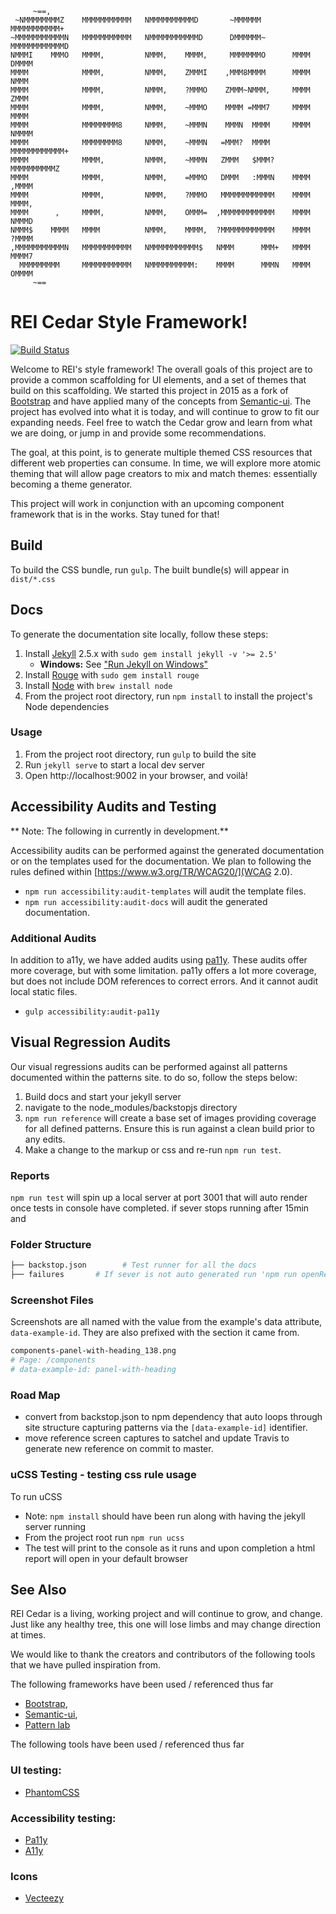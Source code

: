          ~==,
     ~NMMMMMMMMZ    MMMMMMMMMMM   NMMMMMMMMMMD       ~MMMMMM       MMMMMMMMMMM+
    ~MMMMMMMMMMMN   MMMMMMMMMMM   NMMMMMMMMMMMD      DMMMMMM~      MMMMMMMMMMMMD
    NMMMI    MMMO   MMMM,         NMMM,    MMMM,     MMMMMMMO      MMMM    DMMMM
    MMMM            MMMM,         NMMM,    ZMMMI    ,MMM8MMMM      MMMM     NMMM
    MMMM            MMMM,         NMMM,    ?MMMO    ZMMM~NMMM,     MMMM     ZMMM
    MMMM            MMMM,         NMMM,    ~MMMO    MMMM =MMM7     MMMM     MMMM
    MMMM            MMMMMMMM8     NMMM,    ~MMMN    MMMN  MMMM     MMMM    NMMMM
    MMMM            MMMMMMMM8     NMMM,    ~MMMN   =MMM?  MMMM     MMMMMMMMMMMM+
    MMMM            MMMM,         NMMM,    ~MMMN   ZMMM   $MMM?    MMMMMMMMMMZ
    MMMM            MMMM,         NMMM,    =MMMO   DMMM   :MMMN    MMMM  ,MMMM
    MMMM            MMMM,         NMMM,    ?MMMO   MMMMMMMMMMMM    MMMM   MMMM,
    MMMM      ,     MMMM,         NMMM,    OMMM=  ,MMMMMMMMMMMM    MMMM   NMMMD
    NMMM$    MMMM   MMMM          NMMM,    MMMM,  ?MMMMMMMMMMMM    MMMM   ?MMMM
    ,MMMMMMMMMMMN   MMMMMMMMMMM   NMMMMMMMMMMM$   NMMM      MMM+   MMMM    MMMM7
      MMMMMMMMM     MMMMMMMMMMM   NMMMMMMMMMM:    MMMM      MMMN   MMMM    OMMMM
         ~==

# REI Cedar Style Framework!
[![Build Status](https://travis-ci.org/rei/rei-cedar.svg?branch=master)](https://travis-ci.org/rei/rei-cedar)

Welcome to REI's style framework! The overall goals of this project are to provide a common scaffolding for UI elements,
and a set of themes that build on this scaffolding. We started this project in 2015 as a fork of
[Bootstrap](http://getbootstrap.com/) and have applied many of the concepts from [Semantic-ui](http://semantic-ui.com/).
The project has evolved into what it is today, and will continue to grow to fit our expanding needs. Feel free to watch
the Cedar grow and learn from what we are doing, or jump in and provide some recommendations.

The goal, at this point, is to generate multiple themed CSS resources that different web properties can consume.
In time, we will explore more atomic theming that will allow page creators to mix and match themes: essentially becoming
a theme generator.

This project will work in conjunction with an upcoming component framework that is in the works.  Stay tuned for that!

## Build

To build the CSS bundle, run `gulp`. The built bundle(s) will appear in
`dist/*.css`

## Docs

To generate the documentation site locally, follow these steps:

1. Install [Jekyll](http://jekyllrb.com/docs/installation) 2.5.x with
   `sudo gem install jekyll -v '>= 2.5'`
    - **Windows:** See ["Run Jekyll on Windows"](http://jekyll-windows.juthilo.com/)
1. Install [Rouge](https://github.com/jneen/rouge) with `sudo gem install rouge`
1. Install [Node](https://nodejs.org/download/) with `brew install node`
1. From the project root directory, run `npm install` to install the project's
   Node dependencies

### Usage

1. From the project root directory, run `gulp` to build the site
1. Run `jekyll serve` to start a local dev server
1. Open http://localhost:9002 in your browser, and voilà!

## Accessibility Audits and Testing

** Note: The following in currently in development.**

Accessibility audits can be performed against the generated documentation or on the templates used for the
documentation. We plan to following the rules defined within [https://www.w3.org/TR/WCAG20/](WCAG 2.0).

* `npm run accessibility:audit-templates` will audit the template files.
* `npm run accessibility:audit-docs` will audit the generated documentation.

### Additional Audits

In addition to a11y, we have added audits using [pa11y](https://www.npmjs.com/package/pa11y). These audits offer more
coverage, but with some limitation. pa11y offers a lot more coverage, but does not include DOM references to correct
errors. And it cannot audit local static files.

- `gulp accessibility:audit-pa11y`
## Visual Regression Audits

Our visual regressions audits can be performed against all patterns documented within the patterns site.
to do so, follow the steps below:

1. Build docs and start your jekyll server
1. navigate to the node_modules/backstopjs directory
1. `npm run reference` will create a base set of images providing coverage for all defined patterns. Ensure this is run against a clean build prior to any edits.
1. Make a change to the markup or css and re-run `npm run test`.

### Reports

 `npm run test` will spin up a local server at port 3001 that will auto render once tests in console have completed.
 if sever stops running after 15min and

### Folder Structure

```bash
├── backstop.json        # Test runner for all the docs
├── failures       # If sever is not auto generated run 'npm run openReport'
```

### Screenshot Files

Screenshots are all named with the value from the example's data attribute, `data-example-id`. They are also prefixed
with the section it came from.
```bash
components-panel-with-heading_138.png
# Page: /components
# data-example-id: panel-with-heading
```

### Road Map

* convert from backstop.json to npm dependency that auto loops through site structure capturing patterns via the `[data-example-id]` identifier.
* move reference screen captures to satchel and update Travis to generate new reference on commit to master.

### uCSS Testing - testing css rule usage
To run uCSS
* Note: `npm install` should have been run along with having the jekyll server running 
* From the project root run `npm run ucss`
* The test will print to the console as it runs and upon completion a html report will open in your default browser

## See Also
REI Cedar is a living, working project and will continue to grow, and change. Just like any healthy tree, this one will
lose limbs and may change direction at times.

We would like to thank the creators and contributors of the following tools that we have pulled inspiration from.

The following frameworks have been used / referenced thus far

 - [Bootstrap](http://getbootstrap.com/),
 - [Semantic-ui](http://semantic-ui.com/),
 - [Pattern lab](http://patternlab.io/about.html)

The following tools have been used / referenced thus far

### UI testing:

 - [PhantomCSS](https://github.com/Huddle/PhantomCSS/blob/master/README.md)

### Accessibility testing:

 - [Pa11y](http://pa11y.org/)
 - [A11y](https://addyosmani.com/a11y/)

### Icons

 - [Vecteezy](http://creativecommons.org/licenses/by/3.0/deed.en_US)

